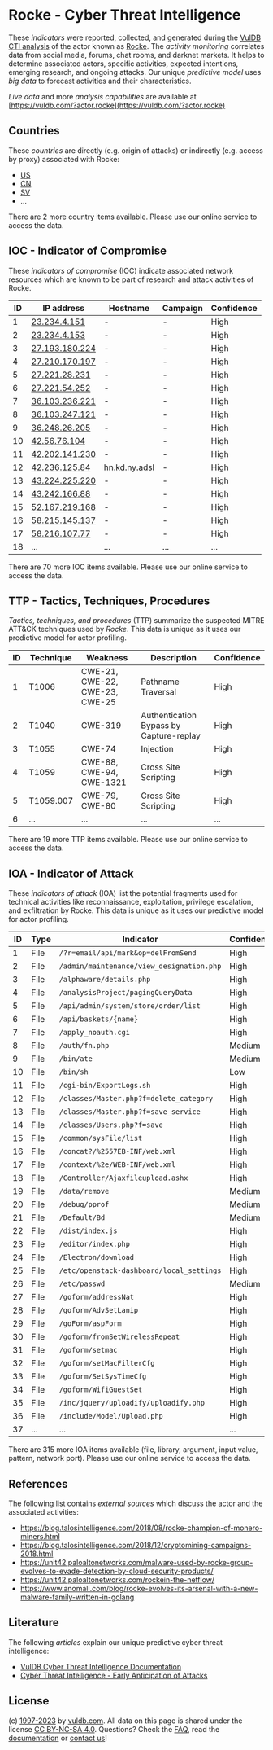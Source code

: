 # Rocke - Cyber Threat Intelligence

These _indicators_ were reported, collected, and generated during the [VulDB CTI analysis](https://vuldb.com/?kb.cti) of the actor known as [Rocke](https://vuldb.com/?actor.rocke). The _activity monitoring_ correlates data from social media, forums, chat rooms, and darknet markets. It helps to determine associated actors, specific activities, expected intentions, emerging research, and ongoing attacks. Our unique _predictive model_ uses _big data_ to forecast activities and their characteristics.

_Live data_ and more _analysis capabilities_ are available at [https://vuldb.com/?actor.rocke](https://vuldb.com/?actor.rocke)

## Countries

These _countries_ are directly (e.g. origin of attacks) or indirectly (e.g. access by proxy) associated with Rocke:

* [US](https://vuldb.com/?country.us)
* [CN](https://vuldb.com/?country.cn)
* [SV](https://vuldb.com/?country.sv)
* ...

There are 2 more country items available. Please use our online service to access the data.

## IOC - Indicator of Compromise

These _indicators of compromise_ (IOC) indicate associated network resources which are known to be part of research and attack activities of Rocke.

ID | IP address | Hostname | Campaign | Confidence
-- | ---------- | -------- | -------- | ----------
1 | [23.234.4.151](https://vuldb.com/?ip.23.234.4.151) | - | - | High
2 | [23.234.4.153](https://vuldb.com/?ip.23.234.4.153) | - | - | High
3 | [27.193.180.224](https://vuldb.com/?ip.27.193.180.224) | - | - | High
4 | [27.210.170.197](https://vuldb.com/?ip.27.210.170.197) | - | - | High
5 | [27.221.28.231](https://vuldb.com/?ip.27.221.28.231) | - | - | High
6 | [27.221.54.252](https://vuldb.com/?ip.27.221.54.252) | - | - | High
7 | [36.103.236.221](https://vuldb.com/?ip.36.103.236.221) | - | - | High
8 | [36.103.247.121](https://vuldb.com/?ip.36.103.247.121) | - | - | High
9 | [36.248.26.205](https://vuldb.com/?ip.36.248.26.205) | - | - | High
10 | [42.56.76.104](https://vuldb.com/?ip.42.56.76.104) | - | - | High
11 | [42.202.141.230](https://vuldb.com/?ip.42.202.141.230) | - | - | High
12 | [42.236.125.84](https://vuldb.com/?ip.42.236.125.84) | hn.kd.ny.adsl | - | High
13 | [43.224.225.220](https://vuldb.com/?ip.43.224.225.220) | - | - | High
14 | [43.242.166.88](https://vuldb.com/?ip.43.242.166.88) | - | - | High
15 | [52.167.219.168](https://vuldb.com/?ip.52.167.219.168) | - | - | High
16 | [58.215.145.137](https://vuldb.com/?ip.58.215.145.137) | - | - | High
17 | [58.216.107.77](https://vuldb.com/?ip.58.216.107.77) | - | - | High
18 | ... | ... | ... | ...

There are 70 more IOC items available. Please use our online service to access the data.

## TTP - Tactics, Techniques, Procedures

_Tactics, techniques, and procedures_ (TTP) summarize the suspected MITRE ATT&CK techniques used by _Rocke_. This data is unique as it uses our predictive model for actor profiling.

ID | Technique | Weakness | Description | Confidence
-- | --------- | -------- | ----------- | ----------
1 | T1006 | CWE-21, CWE-22, CWE-23, CWE-25 | Pathname Traversal | High
2 | T1040 | CWE-319 | Authentication Bypass by Capture-replay | High
3 | T1055 | CWE-74 | Injection | High
4 | T1059 | CWE-88, CWE-94, CWE-1321 | Cross Site Scripting | High
5 | T1059.007 | CWE-79, CWE-80 | Cross Site Scripting | High
6 | ... | ... | ... | ...

There are 19 more TTP items available. Please use our online service to access the data.

## IOA - Indicator of Attack

These _indicators of attack_ (IOA) list the potential fragments used for technical activities like reconnaissance, exploitation, privilege escalation, and exfiltration by Rocke. This data is unique as it uses our predictive model for actor profiling.

ID | Type | Indicator | Confidence
-- | ---- | --------- | ----------
1 | File | `/?r=email/api/mark&op=delFromSend` | High
2 | File | `/admin/maintenance/view_designation.php` | High
3 | File | `/alphaware/details.php` | High
4 | File | `/analysisProject/pagingQueryData` | High
5 | File | `/api/admin/system/store/order/list` | High
6 | File | `/api/baskets/{name}` | High
7 | File | `/apply_noauth.cgi` | High
8 | File | `/auth/fn.php` | Medium
9 | File | `/bin/ate` | Medium
10 | File | `/bin/sh` | Low
11 | File | `/cgi-bin/ExportLogs.sh` | High
12 | File | `/classes/Master.php?f=delete_category` | High
13 | File | `/classes/Master.php?f=save_service` | High
14 | File | `/classes/Users.php?f=save` | High
15 | File | `/common/sysFile/list` | High
16 | File | `/concat?/%2557EB-INF/web.xml` | High
17 | File | `/context/%2e/WEB-INF/web.xml` | High
18 | File | `/Controller/Ajaxfileupload.ashx` | High
19 | File | `/data/remove` | Medium
20 | File | `/debug/pprof` | Medium
21 | File | `/Default/Bd` | Medium
22 | File | `/dist/index.js` | High
23 | File | `/editor/index.php` | High
24 | File | `/Electron/download` | High
25 | File | `/etc/openstack-dashboard/local_settings` | High
26 | File | `/etc/passwd` | Medium
27 | File | `/goform/addressNat` | High
28 | File | `/goform/AdvSetLanip` | High
29 | File | `/goForm/aspForm` | High
30 | File | `/goform/fromSetWirelessRepeat` | High
31 | File | `/goform/setmac` | High
32 | File | `/goform/setMacFilterCfg` | High
33 | File | `/goform/SetSysTimeCfg` | High
34 | File | `/goform/WifiGuestSet` | High
35 | File | `/inc/jquery/uploadify/uploadify.php` | High
36 | File | `/include/Model/Upload.php` | High
37 | ... | ... | ...

There are 315 more IOA items available (file, library, argument, input value, pattern, network port). Please use our online service to access the data.

## References

The following list contains _external sources_ which discuss the actor and the associated activities:

* https://blog.talosintelligence.com/2018/08/rocke-champion-of-monero-miners.html
* https://blog.talosintelligence.com/2018/12/cryptomining-campaigns-2018.html
* https://unit42.paloaltonetworks.com/malware-used-by-rocke-group-evolves-to-evade-detection-by-cloud-security-products/
* https://unit42.paloaltonetworks.com/rockein-the-netflow/
* https://www.anomali.com/blog/rocke-evolves-its-arsenal-with-a-new-malware-family-written-in-golang

## Literature

The following _articles_ explain our unique predictive cyber threat intelligence:

* [VulDB Cyber Threat Intelligence Documentation](https://vuldb.com/?kb.cti)
* [Cyber Threat Intelligence - Early Anticipation of Attacks](https://www.scip.ch/en/?labs.20201022)

## License

(c) [1997-2023](https://vuldb.com/?kb.changelog) by [vuldb.com](https://vuldb.com/?kb.about). All data on this page is shared under the license [CC BY-NC-SA 4.0](https://creativecommons.org/licenses/by-nc-sa/4.0/). Questions? Check the [FAQ](https://vuldb.com/?kb.faq), read the [documentation](https://vuldb.com/?kb) or [contact us](https://vuldb.com/?contact)!
